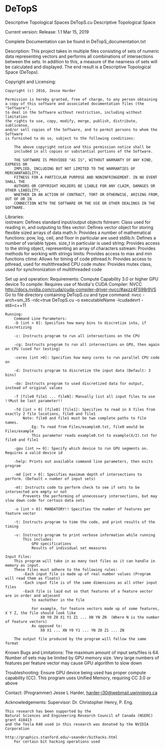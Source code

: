 # DeTopS
Descriptive Topological Spaces
DeTopS.cu
Descriptive Topological Space

Current version: 
	Release: 1.1
	Mar 15, 2019
	
Complete Documentation can be found in DeTopS_documentation.txt
	
Description:
	This project takes in multiple files consisting of sets of numeric data representing vectors and 
	performs all combinations of intersections between the sets. In addition to this,
	a measure of the nearness of sets will be calculated and displayed.
	The end result is a Descriptive Topological Space (DeTops).
	
Copyright and Licensing:
	
	Copyright (c) 2016, Jesse Harder

	Permission is hereby granted, free of charge, to any person obtaining 
	a copy of this software and associated documentation files (the "Software"), 
	to deal in the Software without restriction, including without limitation 
	the rights to use, copy, modify, merge, publish, distribute, sublicense, 
	and/or sell copies of the Software, and to permit persons to whom the Software 
	is furnished to do so, subject to the following conditions:

		The above copyright notice and this permission notice shall be 
		included in all copies or substantial portions of the Software.

		THE SOFTWARE IS PROVIDED "AS IS", WITHOUT WARRANTY OF ANY KIND, EXPRESS OR 
		IMPLIED, INCLUDING BUT NOT LIMITED TO THE WARRANTIES OF MERCHANTABILITY, 
		FITNESS FOR A PARTICULAR PURPOSE AND NONINFRINGEMENT. IN NO EVENT SHALL THE 
		AUTHORS OR COPYRIGHT HOLDERS BE LIABLE FOR ANY CLAIM, DAMAGES OR OTHER LIABILITY, 
		WHETHER IN AN ACTION OF CONTRACT, TORT OR OTHERWISE, ARISING FROM, OUT OF OR IN 
		CONNECTION WITH THE SOFTWARE OR THE USE OR OTHER DEALINGS IN THE SOFTWARE.
	
Libraries:	
	iostream: Defines standard input/output objects
	fstream: Class used for reading in, and outputing to files
	vector: Defines vector object for storing flexible sized arrays of data
	math.h: Provides a number of mathematical functions: pow, log, ceil, and floor in particular are used
	stdlib.h: Defines a number of variable types. size_t in particular is used
	string: Provides access to the string object, representing an array of characters
	sstream: Provides methods for working with strings
	limits: Provides access to max and min functions
	ctime: Allows for timing of code
	pthread.h: Provides access to pthread, used for multithreaded CPU code
	mutex: Provides mutex class, used for synchronization of multithreaded code
	
Set up and operation:
	Requirements:
		Compute Capability 3.0 or higher GPU device
    To compile:
		Requires use of Nvidia's CUDA Compiler: NVCC
			http://docs.nvidia.com/cuda/cuda-compiler-driver-nvcc/#axzz4FS98r9VS
        Go to file directory containing DeTopS.cu and type command:
		nvcc -arch=sm_35 -rdc=true DeTopS.cu -o executableName -lcudadevrt -std=c++11
			
	Running:
		Command Line Parameters:
		-b [int > 0]: Specifies how many bins to discretize into, if discretizing
		
		-c: Instructs program to run all intersections on the CPU
		
		-cg: Instructs program to run all intersections on GPU, then again on CPU (used for testing)
		
		-cores [int >0]: Specifies how many cores to run parallel CPU code on
		
		-d: Instructs program to discretize the input data (Default: 3 bins)
	
		-do: Instructs program to used discretized data for output, instead of original values
	
		-f [file0 file1 ... fileN]: Manually list all input files to use !!Must be last parameter!!
		
		-fd [int > 0] [file0] [file1]: Specifies to read in X files from exactly 2 file locations, file0 and file1
			Note: file0 and file1 must be two complete paths to file names.
				Eg: To read from Files/example0.txt, file0 would be Files/example
				This parameter reads example0.txt to example(X/2).txt for file0 and file1
				
		-gpu [int >= 0]: Specify which device to run GPU segments on. Requires a valid device id
			
		-help: Prints out available command line parameters, then exits program
			
		-md [int > 0]: Specifies maximum depth of intersections to perform. (Default = number of input sets)
	
		-mt: Instructs code to perform check to see if sets to be intersected are empty or not
			Prevents the performing of unnecessary intersections, but may slow down code for certain data sets
	
		-o [int > 0]: MANDATORY!! Specifies the number of features per feature vector
		
		-t: Instructs program to time the code, and print results of the timing
		
		-v: Instructs program to print verbose information while running
			This includes:
				GPU specifications
				Results of individual set measures
		
	Input Files:
		This program will take in as many text files as it can handle in memory as input.
		These files must adhere to the following rules:
			-Each input file is made up of real number values (Program will read them as floats)
			-Each input file is of the same dimensions as all other input files
			-Each file is laid out so that features of a feature vector are in order and adjecent
				to eachother in the file
				
				For example, for feature vectors made up of some features, X Y Z, the file should look like
					X0 Y0 Z0 X1 Y1 Z1 ... XN YN ZN  (Where N is the number of feature vectors)
				As opposed to:
					X0 X1 ... XN Y0 Y1 ... YN Z0 Z1 ... ZN
		
		The output file produced by the program will follow the same format		
		
	
Known Bugs and Limitations:
	The maximum amount of input sets/files is 64.
	Number of sets may be limited by GPU memory size.
	Very large numbers of features per feature vector may cause GPU algorithm to slow down
	
Troubleshooting:
	Ensure GPU device being used has proper compute capability (CC).
		This program uses Unified Memory, requiring CC 3.0 or above
	

Contact:
	(Programmer) Jesse L Harder, harder-j30@webmail.uwinnipeg.ca
	
Acknowledgements:
	Supervisor: Dr. Christopher Henry, P. Eng.
		
	This research has been supported by the 
	Natural Sciences and Engineering Research Council of Canada (NSERC) grant 418413 
	and the Tesla K40 used in this research was donated by the NVIDIA Corporation
	
	http://graphics.stanford.edu/~seander/bithacks.html
		For certain bit hacking operations used
	
		
	
